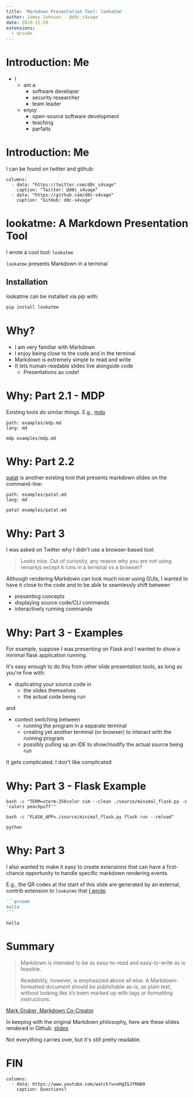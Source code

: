 ```yaml
---
title: 'Markdown Presentation Tool: lookatme'
author: James Johnson - @d0c_s4vage
date: 2019-12-20
extensions:
  - qrcode
---
```


# Introduction: Me

* I
    * am a
        * software developer
        * security researcher
        * team leader
    * enjoy
        * open-source software development
        * teaching
        * parfaits

# Introduction: Me

I can be found on twitter and github:

```qrcode-ex
columns:
  - data: "https://twitter.com/d0c_s4vage"
    caption: "Twitter: @d0c_s4vage"
  - data: "https://github.com/d0c-s4vage"
    caption: "GitHub: d0c-s4vage"
```

# lookatme: A Markdown Presentation Tool

I wrote a cool tool: `lookatme`

`lookatme` presents Markdown in a terminal

## Installation

lookatme can be installed via pip with:

```bash
pip install lookatme
```

# Why?

* I am very familiar with Markdown
* I enjoy being close to the code and in the terminal
* Markdown is extremely simple to read and write
* It lets human-readable slides live alongside code
    * Presentations as code!

# Why: Part 2.1 - MDP

Existing tools do similar things. E.g., [mdp](https://github.com/visit1985/mdp)

```file
path: examples/mdp.md
lang: md
```

```terminal15
mdp examples/mdp.md
```

# Why: Part 2.2

[patat](https://github.com/jaspervdj/patat) is another existing tool that
presents markdown slides on the command-line:

```file
path: examples/patat.md
lang: md
```

```terminal15
patat examples/patat.md
```

# Why: Part 3

I was asked on Twitter why I didn't use a browser-based tool:

> Looks nice. Out of curiosity, any reason why you are not using remarkjs
> except it runs in a terminal vs a browser?

Although rendering Markdown can look much nicer using GUIs, I wanted to have
it close to the code and to be able to seamlessly shift between

* presenting concepts
* displaying source code/CLI commands
* interactively running commands

# Why: Part 3 - Examples

For example, suppose I was presenting on Flask and I wanted to show a minimal
flask application running.

It's easy enough to do this from other slide presentation tools, as long as
you're fine with:

* duplicating your source code in
    * the slides themselves
    * the actual code being run

and

* context switching between
    * running the program in a separate terminal
    * creating yet another terminal (or browser) to interact with the running program
    * possibly pulling up an IDE to show/modify the actual source being run

It gets complicated. I don't like complicated

# Why: Part 3 - Flask Example

```terminal7
bash -c "TERM=xterm-256color vim --clean ./source/minimal_flask.py -c 'colors peachpuff'"
```

```terminal7
bash -c "FLASK_APP=./source/minimal_flask.py flask run --reload"
```

```terminal7
python
```


# Why: Part 3

I also wanted to make it easy to create extensions that can have a first-chance
opportunity to handle specific markdown rendering events.

E.g., the QR codes at the start of this slide are generated by an external,
contrib extension to `lookatme` that [I wrote](https://github.com/d0c-s4vage/lookatme.contrib.qrcode).

~~~md
```qrcode
hello
```
~~~

```qrcode
hello
```

# Summary

> Markdown is intended to be as easy-to-read and easy-to-write as is feasible.
>
> Readability, however, is emphasized above all else. A Markdown-formatted
> document should be publishable as-is, as plain text, without looking like
> it’s been marked up with tags or formatting instructions.

[Mark Gruber, Markdown Co-Creator](https://daringfireball.net/projects/markdown/syntax#philosophy)

In keeping with the original Markdown philosophy, here are these slides
rendered in Github: [slides](https://github.com/d0c-s4vage/lookatme/tree/master/presentations/san_diego_python_meetup/2019-12-20.md)

Not everything carries over, but it's still pretty readable.

# FIN

```qrcode-ex
columns:
  - data: https://www.youtube.com/watch?v=oHg5SJYRHA0
    caption: Questions?
```
